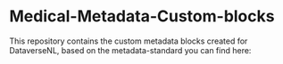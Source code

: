# Medical-Metadata-Custom-blocks
This repository contains the custom metadata blocks created for DataverseNL, based on the metadata-standard you can find here: 
